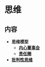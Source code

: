 # 思维

## 内容

- **思维模型**
  - [**内心董事会**](https://github.com/anchem/Knowledge/blob/main/thoughts/model/innerboard.md)
  - [**责任圈**](https://github.com/anchem/Knowledge/blob/main/thoughts/model/responsibilitycycle.md)
- [**批判性思维**](https://github.com/anchem/Knowledge/blob/main/thoughts/criticalthinking/main.md)
